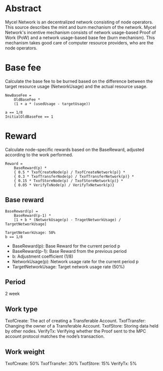 # Abstract
Mycel Network is an decentralized network consisting of node operators. This source describes the mint and burn mechanism of the network. Mycel Network's incentive mechanism consists of network usage-based Proof of Work (PoW) and a network usage-based base fee (burn mechanism). This mechanism takes good care of computer resource providers, who are the node operators.

# Base fee
Calculate the base fee to be burned based on the difference between the target resource usage (NetworkUsage) and the actual resource usage.

```
NewBaseFee = 
    OldBaseFee * 
    (1 + a * (usedUsage - targetUsage))

a == 1/8
InitialOldBaseFee == 1
```

# Reward
Calculate node-specific rewards based on the BaseReward, adjusted according to the work performed.

```
Reward = 
    BaseReward(p) * 
    { 0.5 * TxofCreateNode(p) / TxofCreateNetwork(p)} *
    { 0.3 * TxofTransferNode(p) / TxofTransferNetwork(p)} *
    { 0.15 * TxofStoreNode(p) / TxofStoreNetwork(p)} *
    { 0.05 * VerifyTxNode(p) / VerifyTxNetwork(p)}
```

## Base reward
```
BaseReward(p) = 
    BaseReward(p-1) * 
    [1 + b * (NetworkUsage(p) - TragetNetworkUsage) / TargetNetworkUsage]

TargetNetworkUsage: 50%
b == 1/8

```

- BaseReward(p): Base Reward for the current period p
- BaseReward(p-1): Base Reward from the previous period
- b: Adjustment coefficient (1/8)
- NetworkUsage(p): Network usage rate for the current period p
- TargetNetworkUsage: Target network usage rate (50%)


## Period
2 week

## Work type
TxofCreate: The act of creating a Transferable Account.
TxofTransfer: Changing the owner of a Transferable Account.
TxofStore: Storing data held by other nodes.
VerifyTx: Verifying whether the Proof sent to the MPC account protocol matches the node’s transaction.

## Work weight
TxofCreate: 50%
TxofTransfer: 30%
TxofStore: 15%
VerifyTx: 5%





